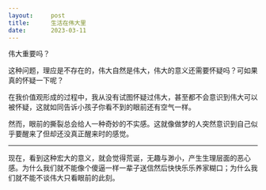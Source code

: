 ```yaml
---
layout:     post
title:      生活在伟大里
date:       2023-03-11
---
```



伟大重要吗？

这种问题，理应是不存在的，伟大自然是伟大，伟大的意义还需要怀疑吗？可如果真的怀疑一下呢？

在我价值观形成的过程中，我从没有试图怀疑过伟大，甚至都不会意识到伟大可以被怀疑，这就如同告诉小孩子你看不到的眼前还有空气一样。

然而，眼前的撕裂总会给人一种奇妙的不实感。这就像做梦的人突然意识到自己似乎要醒来了但却还没真正醒来时的感觉。

---

现在，看到这种宏大的意义，就会觉得荒诞，无趣与渺小，产生生理层面的恶心感。为什么我们就不能像个傻逼一样一辈子送信然后快快乐乐养家糊口；为什么我们就不能不谈伟大只看眼前的此刻。
